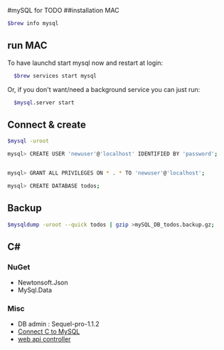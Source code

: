 #mySQL for TODO
##installation MAC

```bash
$brew info mysql
```

## run MAC

To have launchd start mysql now and restart at login:

```bash
  $brew services start mysql
```
Or, if you don't want/need a background service you can just run:

```bash
  $mysql.server start
```  

## Connect & create
```bash
$mysql -uroot

mysql> CREATE USER 'newuser'@'localhost' IDENTIFIED BY 'password';


mysql> GRANT ALL PRIVILEGES ON * . * TO 'newuser'@'localhost';

mysql> CREATE DATABASE todos;
```
## Backup
```bash
$mysqldump -uroot --quick todos | gzip >mySQL_DB_todos.backup.gz;
```
## C#  

### NuGet

- Newtonsoft.Json
- MySql.Data

### Misc

- DB admin : Sequel-pro-1.1.2
- [Connect C to MySQL](https://www.codeproject.com/Articles/43438/Connect-C-to-MySQL)
- [web api controller](https://nodogmablog.bryanhogan.net/2016/01/asp-net-5-web-api-controller-with-multiple-get-methods/)